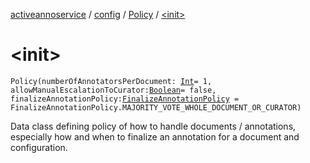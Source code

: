 [activeannoservice](../../index.md) / [config](../index.md) / [Policy](index.md) / [&lt;init&gt;](./-init-.md)

# &lt;init&gt;

`Policy(numberOfAnnotatorsPerDocument: `[`Int`](https://kotlinlang.org/api/latest/jvm/stdlib/kotlin/-int/index.html)` = 1, allowManualEscalationToCurator: `[`Boolean`](https://kotlinlang.org/api/latest/jvm/stdlib/kotlin/-boolean/index.html)` = false, finalizeAnnotationPolicy: `[`FinalizeAnnotationPolicy`](../-finalize-annotation-policy/index.md)` = FinalizeAnnotationPolicy.MAJORITY_VOTE_WHOLE_DOCUMENT_OR_CURATOR)`

Data class defining policy of how to handle documents / annotations, especially how and when to finalize an annotation
for a document and configuration.

